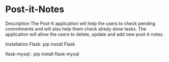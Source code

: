 # Post-it-Notes

Description
The Post-It application will help the users to check pending commitments and will also help them check alredy done tasks. The application will allow the users to delete, update and add new post-it notes.

Installation
Flask: pip install Flask

flask-mysql : pip install flask-mysql
